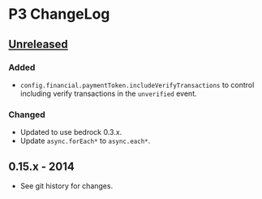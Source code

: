 # P3 ChangeLog

## [Unreleased]

### Added
- `config.financial.paymentToken.includeVerifyTransactions` to control
  including verify transactions in the `unverified` event.

### Changed
- Updated to use bedrock 0.3.x.
- Update `async.forEach*` to `async.each*`.

## 0.15.x - 2014

- See git history for changes.

[Unreleased]: https://github.com/digitalbazaar/bedrock-idp/compare/0.0.0...HEAD
